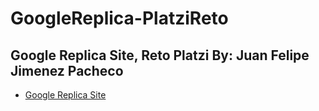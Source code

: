 # GoogleReplica-PlatziReto


## Google Replica Site, Reto Platzi By: Juan Felipe Jimenez Pacheco

- [Google Replica Site](https://juanfelipex.github.io/GoogleReplica-PlatziReto/)

